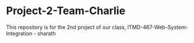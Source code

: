 # Project-2-Team-Charlie
This repository is for the 2nd project of our class, ITMD-467-Web-System-Integration - sharath
